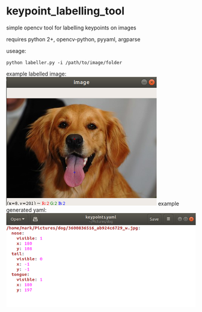 # keypoint_labelling_tool
simple opencv tool for labelling keypoints on images

requires python 2+, opencv-python, pyyaml, argparse

useage:
```
python labeller.py -i /path/to/image/folder
```
example labelled image:
![labelled image](https://github.com/M-A-Robson/keypoint_labelling_tool/blob/main/labelled.png?raw=true)
example generated yaml:
![yaml output](https://github.com/M-A-Robson/keypoint_labelling_tool/blob/main/yaml.png?raw=true)

